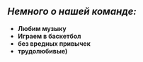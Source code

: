 ## _Немного о нашей команде:_
- **Любим музыку**
- **Играем в баскетбол**
- **без вредных привычек**
- **трудолюбивые)**